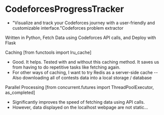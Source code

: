 # CodeforcesProgressTracker
- "Visualize and track your Codeforces journey with a user-friendly and customizable interface."Codeforces problem extractor 

Written in Python, Fetch Data using Codeforces API calls, and Deploy with Flask

Caching [from functools import lru_cache]
- Good. It helps. Tested with and without this caching method. It saves us from having to do repetitive tasks like fetching again.
- For other ways of caching, I want to try Redis as a server-side cache
-- Also downloading all of contests data into a local storage / database

Parallel Processing [from concurrent.futures import ThreadPoolExecutor, as_completed]
- Significantly improves the speed of fetching data using API calls. 
- However, data displayed on the localhost webpage are not static...
